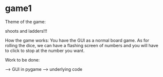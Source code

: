 # game1

Theme of the game:

shoots and ladders!!!

How the game works:
You have the GUI as a normal board game. As for rolling the dice, we can have a flashing screen of numbers and you will have to click to stop at the number you want. 

Work to be done:

--> GUI in pygame
--> underlying code


